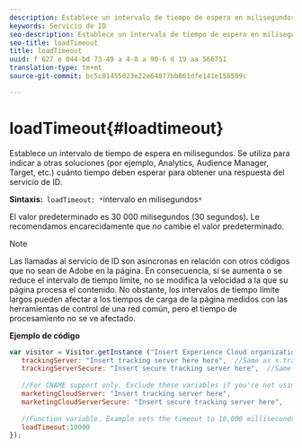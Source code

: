 ```yaml
---
description: Establece un intervalo de tiempo de espera en milisegundos. Se utiliza para indicar a otras soluciones (por ejemplo, Analytics, Audience Manager, Target, etc.) cuánto tiempo deben esperar para obtener una respuesta del servicio de ID.
keywords: Servicio de ID
seo-description: Establece un intervalo de tiempo de espera en milisegundos. Se utiliza para indicar a otras soluciones (por ejemplo, Analytics, Audience Manager, Target, etc.) cuánto tiempo deben esperar para obtener una respuesta del servicio de ID.
seo-title: loadTimeout
title: loadTimeout
uuid: f 627 e 044-bd 73-49 a 4-8 a 90-6 d 19 aa 566751
translation-type: tm+mt
source-git-commit: bc5c81455023e22e64877bb861dfe141e158599c

---
```



# loadTimeout{#loadtimeout}

Establece un intervalo de tiempo de espera en milisegundos. Se utiliza para indicar a otras soluciones (por ejemplo, Analytics, Audience Manager, Target, etc.) cuánto tiempo deben esperar para obtener una respuesta del servicio de ID.

**Sintaxis:**` loadTimeout: *`intervalo en milisegundos`*`

El valor predeterminado es 30 000 milisegundos (30 segundos). Le recomendamos encarecidamente que *no* cambie el valor predeterminado.

>[!NOTE]
>
>Las llamadas al servicio de ID son asíncronas en relación con otros códigos que no sean de Adobe en la página. En consecuencia, si se aumenta o se reduce el intervalo de tiempo límite, no se modifica la velocidad a la que su página procesa el contenido. No obstante, los intervalos de tiempo límite largos pueden afectar a los tiempos de carga de la página medidos con las herramientas de control de una red común, pero el tiempo de procesamiento no se ve afectado.

**Ejemplo de código**

```js
var visitor = Visitor.getInstance ("Insert Experience Cloud organization ID here",{ 
   trackingServer: "Insert tracking server here here",  //Same as s.trackingServer 
   trackingServerSecure: "Insert secure tracking server here",  //Same as s.trackingServerSecure 
 
   //For CNAME support only. Exclude these variables if you're not using CNAME 
   marketingCloudServer: "Insert tracking server here", 
   marketingCloudServerSecure: "Insert secure tracking server here", 
 
   //Function variable. Example sets the timeout to 10,000 milliseconds (10 seconds). 
   loadTimeout:10000 
});
```

